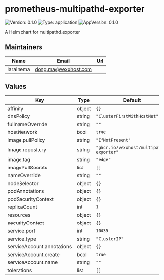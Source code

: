 # prometheus-multipathd-exporter

![Version: 0.1.0](https://img.shields.io/badge/Version-0.1.0-informational?style=flat-square) ![Type: application](https://img.shields.io/badge/Type-application-informational?style=flat-square) ![AppVersion: 0.1.0](https://img.shields.io/badge/AppVersion-0.1.0-informational?style=flat-square)

A Helm chart for multipathd_exporter

## Maintainers

| Name | Email | Url |
| ---- | ------ | --- |
| larainema | <dong.ma@vexxhost.com> |  |

## Values

| Key | Type | Default | Description |
|-----|------|---------|-------------|
| affinity | object | `{}` |  |
| dnsPolicy | string | `"ClusterFirstWithHostNet"` |  |
| fullnameOverride | string | `""` |  |
| hostNetwork | bool | `true` |  |
| image.pullPolicy | string | `"IfNotPresent"` |  |
| image.repository | string | `"ghcr.io/vexxhost/multipathd-exporter"` |  |
| image.tag | string | `"edge"` |  |
| imagePullSecrets | list | `[]` |  |
| nameOverride | string | `""` |  |
| nodeSelector | object | `{}` |  |
| podAnnotations | object | `{}` |  |
| podSecurityContext | object | `{}` |  |
| replicaCount | int | `1` |  |
| resources | object | `{}` |  |
| securityContext | object | `{}` |  |
| service.port | int | `10035` |  |
| service.type | string | `"ClusterIP"` |  |
| serviceAccount.annotations | object | `{}` |  |
| serviceAccount.create | bool | `true` |  |
| serviceAccount.name | string | `""` |  |
| tolerations | list | `[]` |  |

